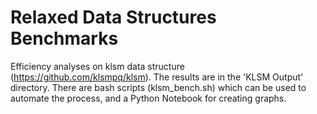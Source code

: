 # Relaxed Data Structures Benchmarks

Efficiency analyses on klsm data structure (https://github.com/klsmpq/klsm). The results are in the 'KLSM Output' directory.
There are bash scripts (klsm_bench.sh) which can be used to automate the process, and a Python Notebook for creating graphs.
